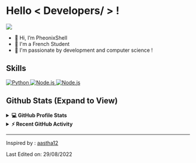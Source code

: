 <h1> Hello < Developers/ > !</h1>
<p align='center'>
</p>

<p>
  <a href="https://github.com/DenverCoder1/readme-typing-svg"><img src="https://readme-typing-svg.herokuapp.com?&font=IBM+Plex+Sans&color=abcdef&size=20&lines=Welcome+to+my+GitHub+Profile+!;Hi,+I’m+PheonixShell;I'm+a+French+Student" /></a>
</p>

- 👋 Hi, I’m PheonixShell
- 💼 I'm a French Student
- 👯 I'm passionate by development and computer science !

<h2> Skills </h2>

   <a href="https://www.python.org" target="_blank">
    <img alt="Python" src="https://img.shields.io/badge/Python-3776AB?style=for-the-badge&logo=python&logoColor=white">
  </a>

   <a href="https://nodejs.org/" target="_blank">
    <img alt="Node.js" src="https://img.shields.io/badge/Node.Js-43B02A?style=for-the-badge&logo=node.js&logoColor=white">
  </a>
  
  <a href="https://nodejs.org/" target="_blank">
    <img alt="Node.js" src="https://img.shields.io/badge/Javascript-ED8B00?style=for-the-badge&logo=javascript&logoColor=white">
  </a>

<h2> Github Stats (Expand to View) </h2>

<details> 
  <summary><b>💻 GitHub Profile Stats</b></summary>
  <br/>
  <p align="center">
    <a href="https://github.com/anuraghazra/github-readme-stats"><img alt="PheonixShell's Github Stats" src="https://github-readme-stats.vercel.app/api?username=PheonixShell&show_icons=true&count_private=true&theme=algolia" height="192px"/></a>
<br/>
  &nbsp;
	  <img src="https://github-readme-stats.vercel.app/api/top-langs?username=PheonixShell&show_icons=true&locale=en&layout=compact&theme=algolia" alt="PheonixShell" height="192px"/>
  <br/>
  </p>
</details>


<details>
  <summary><b>⚡ Recent GitHub Activity</b></summary>
  <br/>
   <a href="https://github.com/PheonixShell"><img alt="PheonixShell's Activity Graph" src="https://activity-graph.herokuapp.com/graph?username=PheonixShell&custom_title=PheonixShell's%20Contribution%20Graph&theme=react-dark" /></a>
  <br/>

</details>

----------------------------------------------------------------------
Inspired by : [aastha12](https://github.com/aastha12)

Last Edited on: 29/08/2022
